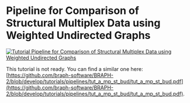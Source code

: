 # Pipeline for Comparison of Structural Multiplex Data using Weighted Undirected Graphs

[![Tutorial Pipeline for Comparison of Structural Multiplex Data using Weighted Undirected Graphs](https://img.shields.io/badge/PDF-Download-red?style=flat-square&logo=adobe-acrobat-reader)](tut_a_mp_st_wu.pdf)

This tutorial is not ready. You can find a similar one here: [https://github.com/braph-software/BRAPH-2/blob/develop/tutorials/pipelines/tut_a_mp_st_bud/tut_a_mp_st_bud.pdf](https://github.com/braph-software/BRAPH-2/blob/develop/tutorials/pipelines/tut_a_mp_st_bud/tut_a_mp_st_bud.pdf).
